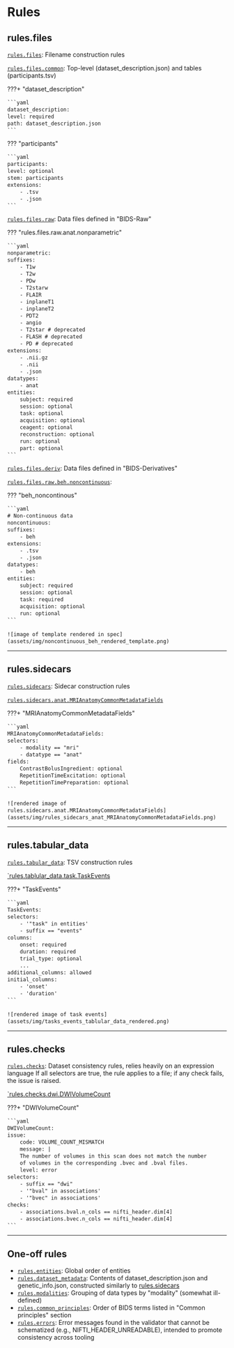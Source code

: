 # Rules

## rules.files

[`rules.files`](https://github.com/bids-standard/bids-specification/tree/master/src/schema/rules/files): Filename construction rules

[`rules.files.common`](https://github.com/bids-standard/bids-specification/tree/master/src/schema/rules/files/common): Top-level (dataset_description.json) and tables (participants.tsv)

???+ "dataset_description"

    ```yaml
    dataset_description:
    level: required
    path: dataset_description.json
    ```

??? "participants"

    ```yaml
    participants:
    level: optional
    stem: participants
    extensions:
        - .tsv
        - .json
    ```


[`rules.files.raw`](https://github.com/bids-standard/bids-specification/tree/master/src/schema/rules/files/raw): Data files defined in "BIDS-Raw"

??? "rules.files.raw.anat.nonparametric"

    ```yaml
    nonparametric:
    suffixes:
        - T1w
        - T2w
        - PDw
        - T2starw
        - FLAIR
        - inplaneT1
        - inplaneT2
        - PDT2
        - angio
        - T2star # deprecated
        - FLASH # deprecated
        - PD # deprecated
    extensions:
        - .nii.gz
        - .nii
        - .json
    datatypes:
        - anat
    entities:
        subject: required
        session: optional
        task: optional
        acquisition: optional
        ceagent: optional
        reconstruction: optional
        run: optional
        part: optional
    ```

[`rules.files.deriv`](https://github.com/bids-standard/bids-specification/tree/master/src/schema/rules/files/deriv): Data files defined in "BIDS-Derivatives"

[`rules.files.raw.beh.noncontinuous`](https://github.com/bids-standard/bids-specification/tree/master/src/schema/rules/files/raw/beh.yaml):

??? "beh_noncontinous"

    ```yaml
    # Non-continuous data
    noncontinuous:
    suffixes:
        - beh
    extensions:
        - .tsv
        - .json
    datatypes:
        - beh
    entities:
        subject: required
        session: optional
        task: required
        acquisition: optional
        run: optional
    ```

    ![image of template rendered in spec](assets/img/noncontinuous_beh_rendered_template.png)

---

## rules.sidecars

[`rules.sidecars`](https://github.com/bids-standard/bids-specification/tree/master/src/schema/rules/sidecars): Sidecar construction rules

[`rules.sidecars.anat.MRIAnatomyCommonMetadataFields`](https://github.com/bids-standard/bids-specification/tree/master/src/schema/rules/sidecars/anat.yaml)

???+ "MRIAnatomyCommonMetadataFields"

    ```yaml
    MRIAnatomyCommonMetadataFields:
    selectors:
        - modality == "mri"
        - datatype == "anat"
    fields:
        ContrastBolusIngredient: optional
        RepetitionTimeExcitation: optional
        RepetitionTimePreparation: optional
    ```

    ![rendered image of rules.sidecars.anat.MRIAnatomyCommonMetadataFields](assets/img/rules_sidecars_anat_MRIAnatomyCommonMetadataFields.png)

---

## rules.tabular_data

[`rules.tabular_data`](): TSV construction rules

[`rules.tablular_data.task.TaskEvents](https://github.com/bids-standard/bids-specification/tree/master/src/schema/rules/tabular_data/task.yaml)

???+ "TaskEvents"

    ```yaml
    TaskEvents:
    selectors:
        - '"task" in entities'
        - suffix == "events"
    columns:
        onset: required
        duration: required
        trial_type: optional
        ...
    additional_columns: allowed
    initial_columns:
        - 'onset'
        - 'duration'
    ```

    ![rendered image of task events](assets/img/tasks_events_tablular_data_rendered.png)

---

## rules.checks

[`rules.checks`](https://github.com/bids-standard/bids-specification/tree/master/src/schema/rules/checks): Dataset consistency rules, relies heavily on an expression language
If all selectors are true, the rule applies to a file; if any check fails, the issue is raised.

[`rules.checks.dwi.DWIVolumeCount](https://github.com/bids-standard/bids-specification/tree/master/src/schema/rules/checks/dwi.yaml)

???+ "DWIVolumeCount"

    ```yaml
    DWIVolumeCount:
    issue:
        code: VOLUME_COUNT_MISMATCH
        message: |
        The number of volumes in this scan does not match the number
        of volumes in the corresponding .bvec and .bval files.
        level: error
    selectors:
        - suffix == "dwi"
        - '"bval" in associations'
        - '"bvec" in associations'
    checks:
        - associations.bval.n_cols == nifti_header.dim[4]
        - associations.bvec.n_cols == nifti_header.dim[4]
    ```

---

## One-off rules

- [`rules.entities`](https://github.com/bids-standard/bids-specification/blob/master/src/schema/rules/entities.yaml): Global order of entities
- [`rules.dataset_metadata`](https://github.com/bids-standard/bids-specification/blob/master/src/schema/rules/dataset_metadata.yaml): Contents of dataset_description.json and genetic_info.json, constructed similarly to [rules.sidecars](#rulessidecars)
- [`rules.modalities`](https://github.com/bids-standard/bids-specification/blob/master/src/schema/rules/modalities.yaml): Grouping of data types by "modality" (somewhat ill-defined)
- [`rules.common_principles`](https://github.com/bids-standard/bids-specification/blob/master/src/schema/rules/common_principles.yaml): Order of BIDS terms listed in "Common principles" section
- [`rules.errors`](https://github.com/bids-standard/bids-specification/blob/master/src/schema/rules/errors.yaml): Error messages found in the validator that cannot be schematized (e.g., NIFTI_HEADER_UNREADABLE), intended to promote consistency across tooling
